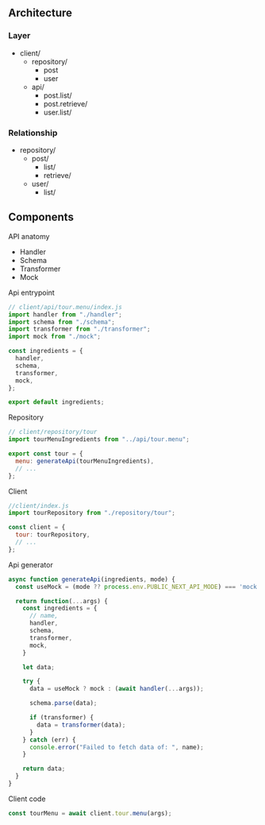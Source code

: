 ## Architecture

### Layer

- client/
  - repository/
    - post
    - user
  - api/
    - post.list/
    - post.retrieve/
    - user.list/

### Relationship

- repository/
  - post/
    - list/
    - retrieve/
  - user/
    - list/

## Components

API anatomy

- Handler
- Schema
- Transformer
- Mock

Api entrypoint

```js
// client/api/tour.menu/index.js
import handler from "./handler";
import schema from "./schema";
import transformer from "./transformer";
import mock from "./mock";

const ingredients = {
  handler,
  schema,
  transformer,
  mock,
};

export default ingredients;
```

Repository

```js
// client/repository/tour
import tourMenuIngredients from "../api/tour.menu";

export const tour = {
  menu: generateApi(tourMenuIngredients),
  // ...
};
```

Client

```js
//client/index.js
import tourRepository from "./repository/tour";

const client = {
  tour: tourRepository,
  // ...
};
```

Api generator

```js
async function generateApi(ingredients, mode) {
  const useMock = (mode ?? process.env.PUBLIC_NEXT_API_MODE) === 'mock';

  return function(...args) {
    const ingredients = {
      // name,
      handler,
      schema,
      transformer,
      mock,
    }

    let data;

    try {
      data = useMock ? mock : (await handler(...args));

      schema.parse(data);

      if (transformer) {
        data = transformer(data);
      }
    } catch (err) {
      console.error("Failed to fetch data of: ", name);
    }

    return data;
  }
}
```

Client code

```js
const tourMenu = await client.tour.menu(args);
```
